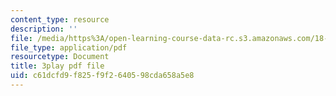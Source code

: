 ```yaml
---
content_type: resource
description: ''
file: /media/https%3A/open-learning-course-data-rc.s3.amazonaws.com/18-01sc-single-variable-calculus-fall-2010/c61dcfd9f825f9f2640598cda658a5e8_4sTKcvYMNxk.pdf
file_type: application/pdf
resourcetype: Document
title: 3play pdf file
uid: c61dcfd9-f825-f9f2-6405-98cda658a5e8
---
```

